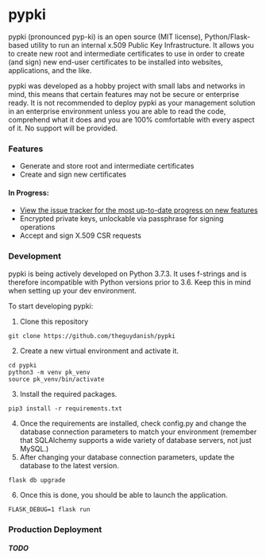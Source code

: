 # pypki
pypki (pronounced pyp-ki) is an open source (MIT license), Python/Flask-based utility to run an internal x.509 Public Key Infrastructure. It allows you to create new root and intermediate certificates to use in order to create (and sign) new end-user certificates to be installed into websites, applications, and the like.

pypki was developed as a hobby project with small labs and networks in mind, this means that certain features may not be secure or enterprise ready. It is not recommended to deploy pypki as your management solution in an enterprise environment unless you are able to read the code, comprehend what it does and you are 100% comfortable with every aspect of it. No support will be provided.

### Features
- Generate and store root and intermediate certificates
- Create and sign new certificates

#### In Progress:
- [View the issue tracker for the most up-to-date progress on new features](https://github.com/TheGuyDanish/pypki/issues?q=is%3Aissue+is%3Aopen)
- Encrypted private keys, unlockable via passphrase for signing operations
- Accept and sign X.509 CSR requests

### Development
pypki is being actively developed on Python 3.7.3. It uses f-strings and is therefore incompatible with Python versions prior to 3.6. Keep this in mind when setting up your dev environment.

To start developing pypki:

1. Clone this repository
```
git clone https://github.com/theguydanish/pypki
```

2. Create a new virtual environment and activate it.
```
cd pypki
python3 -m venv pk_venv
source pk_venv/bin/activate
```
3. Install the required packages.
```
pip3 install -r requirements.txt
```
4. Once the requirements are installed, check config.py and change the database connection parameters to match your environment (remember that SQLAlchemy supports a wide variety of database servers, not just MySQL.)
5. After changing your database connection parameters, update the database to the latest version.
```
flask db upgrade
```
6. Once this is done, you should be able to launch the application.
```
FLASK_DEBUG=1 flask run
```

### Production Deployment
##### TODO